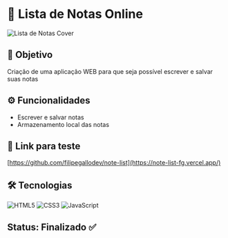 # 📒 Lista de Notas Online

![Lista de Notas Cover](https://i.imgur.com/RdcSDO5.png)

## 🎯 Objetivo
Criação de uma aplicação WEB para que seja possível escrever e salvar suas notas

## ⚙️ Funcionalidades
- Escrever e salvar notas
- Armazenamento local das notas

## 🔗 Link para teste
[https://github.com/filipegallodev/note-list](https://note-list-fg.vercel.app/)

## 🛠 Tecnologias
![HTML5](https://img.shields.io/badge/HTML5-E34F26?style=for-the-badge&logo=html5&logoColor=white)
![CSS3](https://img.shields.io/badge/CSS3-1572B6?style=for-the-badge&logo=css3&logoColor=white)
![JavaScript](https://img.shields.io/badge/JavaScript-F7DF1E?style=for-the-badge&logo=javascript&logoColor=black)

## Status: Finalizado ✅
